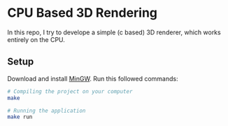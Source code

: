 # CPU Based 3D Rendering
In this repo, I try to develope a simple (c based) 3D renderer, which works entirely on the CPU.

## Setup
Download and install [MinGW](https://www.mingw-w64.org/downloads/).
Run this followed commands:

``` bash
# Compiling the project on your computer
make

# Running the application
make run
```